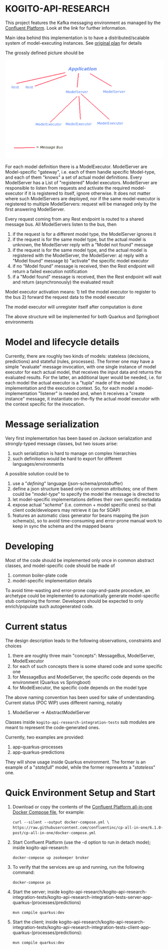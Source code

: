 KOGITO-API-RESEARCH
===================

This project features the Kafka messaging environment as managed by the [Confluent Platform](https://docs.confluent.io/platform/current/quickstart/ce-docker-quickstart.html). Look at the link for further information.

Main idea behind this implementation is to have a distributed/scalable system of model-executing instances.
See [original plan](https://docs.google.com/document/d/1JUTi4c2w_oASgU_kaxUDYdLfpAbN3DyQ05gFvomh-Ss/) for details

The grossly defined picture should be 

![Overall design](./OverallDesign.png)

For each model definition there is a ModelExecutor.
ModelServer are Model-specific "gateway", i.e. each of them handle specific Model-type, and each of them "knows" a set of actual model definitions.
Every ModelServer has a List of "registered" Model executors.
ModelServer are responsible to listen from requests and activate the required model-executor if it is registered to itself, ignore otherwise.
It does not matter where such ModelServers are deployed, nor if the same model-executor is registered to multiple ModelServers: request will be managed only by the first answering ModelServer.

Every request coming from any Rest endpoint is routed to a shared message bus.
All ModelServers listen to the bus, then

1) if the request is for a different model type, the ModelServer ignores it
2) if the request is for the same model type, but the actual model is unknown, the ModelServer reply with a "Model not found" message
3) if the request is for the same model type, and the actual model is registered with the ModelServer, the ModelServer:
   a) reply with a "Model found" message
   b) "activate" the specific model executor
4) if no "Model found" message is received, then the Rest endpoint will return a failed execution notification
5) if a "Model found" message is received, then the Rest endpoint will wait and return (asynchronously) the evaluated result

Model executor activation means:
    1) tell the model executor to register to the bus
    2) forward the request data to the model executor

The model executor will unregister itself after computation is done

The above structure will be implemented for both Quarkus and Springboot environments

Model and lifecycle details
===========================

Currently, there are roughly two kinds of models: stateless (decisions, predictions) and stateful (rules, processes).
The former one may have a simple "evaluate" message invocation, with one single instance of model executor for each actual model, that receives the input data and returns the evaluated results.
For the latter, an additional layer would be needed, i.e. for each model the actual executor is a "tupla" made of the model implementation and the execution context.
So, for each model a model-implementation "listener" is needed and, when it receives a "create instance" message, it instantiate on-the-fly the actual model executor with the context specific for the invocation.

Message serialization
=====================

Very first implementation has been based on Jackson serialization and strongly-typed message classes, but two issues arise:
1) such serialization is hard to manage on complex hierarchies
2) such definitions would be hard to export for different languages/environments

A possible solution could be to

1) use a "_defining_" language (json-schema/protobuffer)
2) define a json structure based only on common attributes; one of them could be "_model-type_" to specify the model the message is directed to
3) let model-specific implementations defines their own specific metadata
4) expose actual "_schema_" (i.e. common + model specific ones) so that client code/developers may retrieve it (as for SOAP)
5) features an automatic class generator for beans mapping the json schema(s), so to avoid time-consuming and error-prone manual work to keep in sync the schema and the mapped beans

Developing
==========

Most of the code should be implemented only once in common abstract classes, and model-specific code should be made of
1) common boiler-plate code
2) model-specific implementation details

To avoid time-wasting and error-prone copy-and-paste procedure, an archetype could be implemented to automatically generate model-specific stub containing the former.
Developers should be expected to only enrich/populate such autogenerated code.

Current status
==============

The design description leads to the following observations, constraints and choices

1) there are roughly three main "concepts": MessageBus, ModelServer, ModelExecutor
2) for each of such concepts there is some shared code and some specific one
3) for MessageBus and ModelServer, the specific code depends on the environment (Quarkus vs Springboot)
4) for ModelExecutor, the specific code depends on the model type

The above naming convention has been used for sake of understanding. Current status (POC WIP) uses different naming, notably

1) ModelServer -> AbstractModelServer

Classes inside `kogito-api-research-integration-tests` sub modules are meant to represent the code-generated ones.

Currently, two examples are provided:

1) app-quarkus-processes
2) app-quarkus-predictions

They will show usage inside Quarkus environment. The former is an example of a "_statefull_" model, while the former represents a "_stateless_" one.



Quick Environment Setup and Start
=================================

1) Download or copy the contents of the [Confluent Platform all-in-one Docker Compose file](https://raw.githubusercontent.com/confluentinc/cp-all-in-one/6.1.0-post/cp-all-in-one/docker-compose.yml), for example:

   `curl --silent --output docker-compose.yml \
   https://raw.githubusercontent.com/confluentinc/cp-all-in-one/6.1.0-post/cp-all-in-one/docker-compose.yml`

2) Start Confluent Platform (use the -d option to run in detach mode); inside kogito-api-research:

   `docker-compose up zookeeper broker`

3) To verify that the services are up and running, run the following command:

   `docker-compose ps`

4) Start the server; inside kogito-api-research/kogito-api-research-integration-tests/kogito-api-research-integration-tests-server-app-quarkus-(processes/predictions)

   `mvn compile quarkus:dev`

5) Start the client; inside kogito-api-research/kogito-api-research-integration-tests/kogito-api-research-integration-tests-client-app-quarkus-(processes/predictions):

   `mvn compile quarkus:dev`








